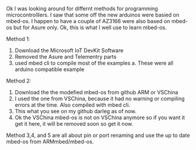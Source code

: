 Ok I was looking around for differnt methods for programming microcontrolllers. I saw that some off the new arduinos were basied on mbed-os. I happen to have a couple of AZ3166 were also based on mbed-os but for Asure only. Ok, this is what I well use to learn mbed-os.

Method 1:
1. Download the Microsoft IoT DevKit Software
2. Removed the Asure and Telementry parts
3. used mbed cli to compile most of the examples
     a. These were all arduino compatible example
     
Method 2:
1. Download the the modefied mbed-os from github ARM or VSChina
2. I used the one from VSChina, because it had no warning or  compiling errors at the time. Also compiled with mbed cli.
3. This what you see on my github darleg as of now.
4. Ok the VSChina mbed-os is not on VSChina anymore so if you want it get it here, it will be removed soon so get it now.

Method 3,4, and 5 are all about pin or port renaming and use the up to date mbed-os from ARMmbed/mbed-os.
